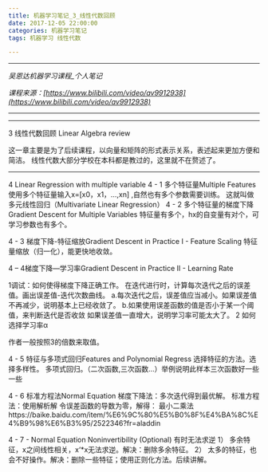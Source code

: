 ```yaml
---
title: 机器学习笔记_3_线性代数回顾
date: 2017-12-05 22:00:00
categories: 机器学习笔记
tags: 机器学习 线性代数

---
```


***

*吴恩达机器学习课程_个人笔记*

*课程来源：[https://www.bilibili.com/video/av9912938](https://www.bilibili.com/video/av9912938)*

***

***

3 线性代数回顾 Linear Algebra review

这一章主要是为了后续课程，以向量和矩阵的形式表示关系，表述起来更加方便和简洁。
线性代数大部分学校在本科都是教过的，这里就不在赘述了。

***
4 Linear Regression with multiple variable
4 - 1 多个特征量Multiple Features
使用多个特征量输入x=[x0，x1，…,xn] ,自然也有多个参数需要训练。
这就叫做多元线性回归（Multivariate Linear Regression）
 4 - 2 多个特征量的梯度下降Gradient Descent for Multiple Variables
特征量有多个，hx的自变量有对个，可学习参数也有多个。
 
4 - 3 梯度下降-特征缩放Gradient Descent in Practice I - Feature Scaling
特征量缩放（归一化），能更快地收敛。
 
 
4 – 4梯度下降—学习率Gradient Descent in Practice II - Learning Rate
 
1调试：如何使得梯度下降正确工作。
在迭代进行时，计算每次迭代之后的误差值。画出误差值-迭代次数曲线。
a.每次迭代之后，误差值应当减小。如果误差值不再减少，说明基本上已经收敛了。
b.如果使用误差函数的值是否小于某一个阈值，来判断迭代是否收敛
如果误差值一直增大，说明学习率可能太大了。
2 如何选择学习率α
 
 
作者一般按照3的倍数来取值。
 
4 - 5 特征与多项式回归Features and Polynomial Regress
选择特征的方法。选择多样性。
多项式回归。（二次函数,三次函数…）举例说明此样本三次函数好一些一些
 
4 - 6 标准方程法Normal Equation
梯度下降法：多次迭代得到最优解。
标准方程法：使用解析解
令误差函数的导数为零，解得： 
最小二乘法https://baike.baidu.com/item/%E6%9C%80%E5%B0%8F%E4%BA%8C%E4%B9%98%E6%B3%95/2522346?fr=aladdin
 
4 - 7 - Normal Equation Noninvertibility (Optional)
 有时无法求逆
1）	多余特征，x之间线性相关，x‘*x无法求逆。解决：删除多余特征。
2）	太多的特征，也会不好操作。解决：删除一些特征；使用正则化方法。后续讲解。
